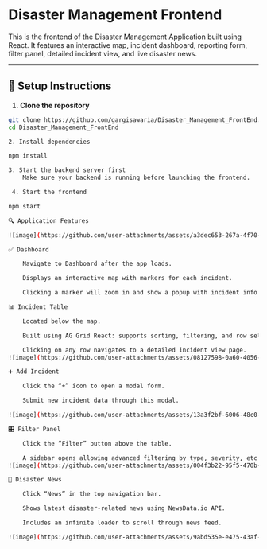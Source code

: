 # Disaster Management Frontend

This is the frontend of the Disaster Management Application built using React. It features an interactive map, incident dashboard, reporting form, filter panel, detailed incident view, and live disaster news.

---

## 🚀 Setup Instructions

1. **Clone the repository**

```bash
git clone https://github.com/gargisawaria/Disaster_Management_FrontEnd.git
cd Disaster_Management_FrontEnd

2. Install dependencies

npm install

3. Start the backend server first
    Make sure your backend is running before launching the frontend.

 4. Start the frontend

npm start

🔍 Application Features

![image](https://github.com/user-attachments/assets/a3dec653-267a-4f70-bdb2-cbd0c36791ad)

✅ Dashboard

    Navigate to Dashboard after the app loads.

    Displays an interactive map with markers for each incident.

    Clicking a marker will zoom in and show a popup with incident info.

📊 Incident Table

    Located below the map.

    Built using AG Grid React: supports sorting, filtering, and row selection.

    Clicking on any row navigates to a detailed incident view page.
![image](https://github.com/user-attachments/assets/08127598-0a60-4056-9a71-5afc4ba94a63)

➕ Add Incident

    Click the “+” icon to open a modal form.

    Submit new incident data through this modal.

![image](https://github.com/user-attachments/assets/13a3f2bf-6006-48c0-9758-97e06576aee6)

🎛️ Filter Panel

    Click the “Filter” button above the table.

    A sidebar opens allowing advanced filtering by type, severity, etc.
![image](https://github.com/user-attachments/assets/004f3b22-95f5-470b-a442-5965f091c3fe)

📰 Disaster News

    Click “News” in the top navigation bar.

    Shows latest disaster-related news using NewsData.io API.

    Includes an infinite loader to scroll through news feed.

![image](https://github.com/user-attachments/assets/9abd535e-e475-43af-9672-0f22338b25ee)

